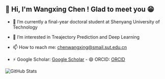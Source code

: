 ## 👋 Hi, I'm Wangxing Chen ! Glad to meet you 😁


- 🔭 I’m currently a final-year doctoral student at Shenyang University of Technology

- 🌱 I’m interested in Treajectory Prediction and Deep Learning

- 📫 How to reach me: chenwangxing@smail.sut.edu.cn 

- ⚡ Google Scholar: [Google Scholar](https://scholar.google.com/citations?user=gsqkSeUAAAAJ&hl=zh-CN)   - 😄 ORCID: [ORCID](https://orcid.org/0000-0001-8716-7070)

![GitHub Stats](https://github-readme-stats.vercel.app/api?username=Chenwangxing) 

<!--
**Chenwangxing/Chenwangxing** is a ✨ _special_ ✨ repository because its `README.md` (this file) appears on your GitHub profile.

Here are some ideas to get you started:

- 🔭 I’m currently a final-year doctoral student at Shenyang University of Technology
- 🌱 I’m interested in Treajectory Prediction and Deep Learning
- 👯 I’m looking to collaborate on ...
- 🤔 I’m looking for help with ...
- 💬 Ask me about ...
- 📫 How to reach me: chenwangxing@smail.sut.edu.cn 
- 😄 Pronouns: ...
- ⚡ Fun fact: ...
-->
